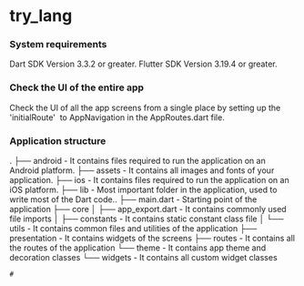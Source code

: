 # try_lang

### System requirements

Dart SDK Version 3.3.2 or greater.
Flutter SDK Version 3.19.4 or greater.

### Check the UI of the entire app

Check the UI of all the app screens from a single place by setting up the 'initialRoute'  to AppNavigation in the AppRoutes.dart file.

### Application structure

.
├── android - It contains files required to run the application on an Android platform.
├── assets - It contains all images and fonts of your application.
├── ios - It contains files required to run the application on an iOS platform.
├── lib - Most important folder in the application, used to write most of the Dart code..
├── main.dart - Starting point of the application
├── core
│ ├── app_export.dart - It contains commonly used file imports
│ ├── constants - It contains static constant class file
│ └── utils - It contains common files and utilities of the application
├── presentation - It contains widgets of the screens
├── routes - It contains all the routes of the application
└── theme - It contains app theme and decoration classes
└── widgets - It contains all custom widget classes

```
#
```
